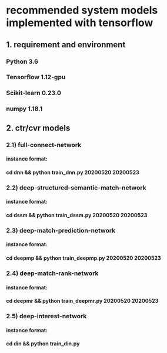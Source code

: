 # recommended system models implemented with tensorflow
## 1. requirement and environment
### Python 3.6
### Tensorflow 1.12-gpu
### Scikit-learn 0.23.0
### numpy 1.18.1

## 2. ctr/cvr models
### 2.1) full-connect-network
#### instance format: 
#### cd dnn && python train_dnn.py 20200520 20200523
### 2.2) deep-structured-semantic-match-network
#### instance format:
#### cd dssm && python train_dssm.py 20200520 20200523
### 2.3) deep-match-prediction-network
#### instance format:
#### cd deepmp && python train_deepmp.py 20200520 20200523
### 2.4) deep-match-rank-network
#### instance format:
#### cd deepmr && python train_deepmr.py 20200520 20200523
### 2.5) deep-interest-network
#### instance format:
#### cd din && python train_din.py
